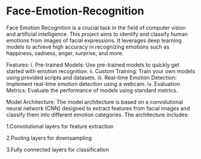 # Face-Emotion-Recognition
Face Emotion Recognition is a crucial task in the field of computer vision and artificial intelligence. This project aims to identify and classify human emotions from images of facial expressions. It leverages deep learning models to achieve high accuracy in recognizing emotions such as happiness, sadness, anger, surprise, and more.

Features:
i. Pre-trained Models: Use pre-trained models to quickly get started with emotion recognition.
ii. Custom Training: Train your own models using provided scripts and datasets.
iii. Real-time Emotion Detection: Implement real-time emotion detection using a webcam.
iv. Evaluation Metrics: Evaluate the performance of models using standard metrics.

Model Architecture:
The model architecture is based on a convolutional neural network (CNN) designed to extract features from facial images and classify them into different emotion categories. The architecture includes:

1.Convolutional layers for feature extraction

2.Pooling layers for downsampling

3.Fully connected layers for classification
